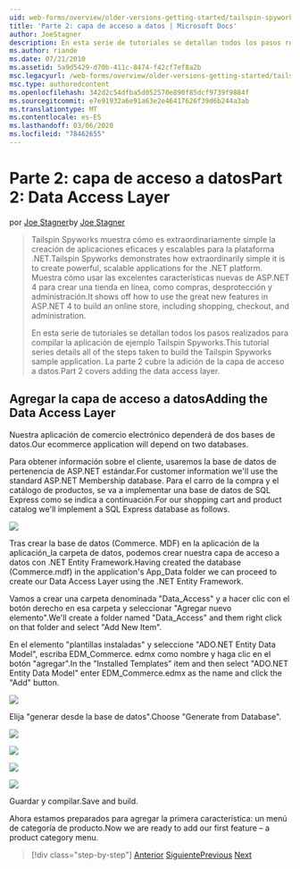 ```yaml
---
uid: web-forms/overview/older-versions-getting-started/tailspin-spyworks/tailspin-spyworks-part-2
title: 'Parte 2: capa de acceso a datos | Microsoft Docs'
author: JoeStagner
description: En esta serie de tutoriales se detallan todos los pasos realizados para compilar la aplicación de ejemplo Tailspin Spyworks. La parte 2 cubre la adición de la capa de acceso a datos.
ms.author: riande
ms.date: 07/21/2010
ms.assetid: 5a9d5429-d70b-411c-8474-f42cf7ef8a2b
msc.legacyurl: /web-forms/overview/older-versions-getting-started/tailspin-spyworks/tailspin-spyworks-part-2
msc.type: authoredcontent
ms.openlocfilehash: 342d2c54dfba5d052570e890f85dcf9739f9884f
ms.sourcegitcommit: e7e91932a6e91a63e2e46417626f39d6b244a3ab
ms.translationtype: MT
ms.contentlocale: es-ES
ms.lasthandoff: 03/06/2020
ms.locfileid: "78462655"
---
```

# <a name="part-2-data-access-layer"></a><span data-ttu-id="be4ff-104">Parte 2: capa de acceso a datos</span><span class="sxs-lookup"><span data-stu-id="be4ff-104">Part 2: Data Access Layer</span></span>

<span data-ttu-id="be4ff-105">por [Joe Stagner](https://github.com/JoeStagner)</span><span class="sxs-lookup"><span data-stu-id="be4ff-105">by [Joe Stagner](https://github.com/JoeStagner)</span></span>

> <span data-ttu-id="be4ff-106">Tailspin Spyworks muestra cómo es extraordinariamente simple la creación de aplicaciones eficaces y escalables para la plataforma .NET.</span><span class="sxs-lookup"><span data-stu-id="be4ff-106">Tailspin Spyworks demonstrates how extraordinarily simple it is to create powerful, scalable applications for the .NET platform.</span></span> <span data-ttu-id="be4ff-107">Muestra cómo usar las excelentes características nuevas de ASP.NET 4 para crear una tienda en línea, como compras, desprotección y administración.</span><span class="sxs-lookup"><span data-stu-id="be4ff-107">It shows off how to use the great new features in ASP.NET 4 to build an online store, including shopping, checkout, and administration.</span></span>
> 
> <span data-ttu-id="be4ff-108">En esta serie de tutoriales se detallan todos los pasos realizados para compilar la aplicación de ejemplo Tailspin Spyworks.</span><span class="sxs-lookup"><span data-stu-id="be4ff-108">This tutorial series details all of the steps taken to build the Tailspin Spyworks sample application.</span></span> <span data-ttu-id="be4ff-109">La parte 2 cubre la adición de la capa de acceso a datos.</span><span class="sxs-lookup"><span data-stu-id="be4ff-109">Part 2 covers adding the data access layer.</span></span>

## <a id="_Toc260221668"></a><span data-ttu-id="be4ff-110">Agregar la capa de acceso a datos</span><span class="sxs-lookup"><span data-stu-id="be4ff-110">Adding the Data Access Layer</span></span>

<span data-ttu-id="be4ff-111">Nuestra aplicación de comercio electrónico dependerá de dos bases de datos.</span><span class="sxs-lookup"><span data-stu-id="be4ff-111">Our ecommerce application will depend on two databases.</span></span>

<span data-ttu-id="be4ff-112">Para obtener información sobre el cliente, usaremos la base de datos de pertenencia de ASP.NET estándar.</span><span class="sxs-lookup"><span data-stu-id="be4ff-112">For customer information we'll use the standard ASP.NET Membership database.</span></span> <span data-ttu-id="be4ff-113">Para el carro de la compra y el catálogo de productos, se va a implementar una base de datos de SQL Express como se indica a continuación.</span><span class="sxs-lookup"><span data-stu-id="be4ff-113">For our shopping cart and product catalog we'll implement a SQL Express database as follows.</span></span>

![](tailspin-spyworks-part-2/_static/image1.jpg)

<span data-ttu-id="be4ff-114">Tras crear la base de datos (Commerce. MDF) en la aplicación de la aplicación\_la carpeta de datos, podemos crear nuestra capa de acceso a datos con .NET Entity Framework.</span><span class="sxs-lookup"><span data-stu-id="be4ff-114">Having created the database (Commerce.mdf) in the application's App\_Data folder we can proceed to create our Data Access Layer using the .NET Entity Framework.</span></span>

<span data-ttu-id="be4ff-115">Vamos a crear una carpeta denominada "Data\_Access" y a hacer clic con el botón derecho en esa carpeta y seleccionar "Agregar nuevo elemento".</span><span class="sxs-lookup"><span data-stu-id="be4ff-115">We'll create a folder named "Data\_Access" and them right click on that folder and select "Add New Item".</span></span>

<span data-ttu-id="be4ff-116">En el elemento "plantillas instaladas" y seleccione "ADO.NET Entity Data Model", escriba EDM\_Commerce. edmx como nombre y haga clic en el botón "agregar".</span><span class="sxs-lookup"><span data-stu-id="be4ff-116">In the "Installed Templates" item and then select "ADO.NET Entity Data Model" enter EDM\_Commerce.edmx as the name and click the "Add" button.</span></span>

![](tailspin-spyworks-part-2/_static/image2.jpg)

<span data-ttu-id="be4ff-117">Elija "generar desde la base de datos".</span><span class="sxs-lookup"><span data-stu-id="be4ff-117">Choose "Generate from Database".</span></span>

![](tailspin-spyworks-part-2/_static/image1.png)

![](tailspin-spyworks-part-2/_static/image2.png)

![](tailspin-spyworks-part-2/_static/image3.png)

![](tailspin-spyworks-part-2/_static/image3.jpg)

<span data-ttu-id="be4ff-118">Guardar y compilar.</span><span class="sxs-lookup"><span data-stu-id="be4ff-118">Save and build.</span></span>

<span data-ttu-id="be4ff-119">Ahora estamos preparados para agregar la primera característica: un menú de categoría de producto.</span><span class="sxs-lookup"><span data-stu-id="be4ff-119">Now we are ready to add our first feature – a product category menu.</span></span>

> [!div class="step-by-step"]
> <span data-ttu-id="be4ff-120">[Anterior](tailspin-spyworks-part-1.md)
> [Siguiente](tailspin-spyworks-part-3.md)</span><span class="sxs-lookup"><span data-stu-id="be4ff-120">[Previous](tailspin-spyworks-part-1.md)
[Next](tailspin-spyworks-part-3.md)</span></span>
